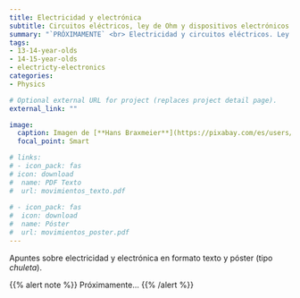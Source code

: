 ```yaml
---
title: Electricidad y electrónica
subtitle: Circuitos eléctricos, ley de Ohm y dispositivos electrónicos
summary: "`PRÓXIMAMENTE` <br> Electricidad y circuitos eléctricos. Ley de Ohm. Dispositivos electrónicos."
tags:
- 13-14-year-olds
- 14-15-year-olds
- electricty-electronics
categories:
- Physics

# Optional external URL for project (replaces project detail page).
external_link: ""

image:
  caption: Imagen de [**Hans Braxmeier**](https://pixabay.com/es/users/hans-2/) en [Pixabay](https://pixabay.com/es/)
  focal_point: Smart

# links:
# - icon_pack: fas
# icon: download
#  name: PDF Texto
#  url: movimientos_texto.pdf
  
# - icon_pack: fas
#  icon: download
#  name: Póster
#  url: movimientos_poster.pdf  
---
```


Apuntes sobre electricidad y electrónica en formato texto y póster (tipo _chuleta_).

{{% alert note %}}
Próximamente...
{{% /alert %}}